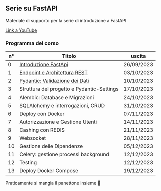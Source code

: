 ## Serie su FastAPI

Materiale di supporto per la serie di introduzione a FastAPI

[Link a YouTube](https://www.youtube.com/@HappyBackending/)

### Programma del corso

| n° | Titolo                                                         | uscita     |
|----|----------------------------------------------------------------|------------|
| 0  | [Introduzione FastApi](https://youtu.be/OvOSOO6PR3k)           | 26/09/2023 |
| 1  | [Endpoint e Architettura REST](https://youtu.be/uXqpSg4ZVv8)   | 03/10/2023 |
| 2  | [Pydantic: Validazione dei Dati](https://youtu.be/d_u6VsYYNkg) | 10/10/2023 |
| 3  | Struttura del progetto e Pydantic-Settings                     | 17/10/2023 |
| 4  | Alembic: Database e Migrazioni                                 | 24/10/2023 |
| 5  | SQLAlchemy e interrogazioni, CRUD                              | 31/10/2023 |
| 6  | Deploy con Docker                                              | 07/11/2023 |
| 7  | Autorizzazione e Gestione Utenti                               | 14/11/2023 |
| 8  | Cashing con REDIS                                              | 21/11/2023 |
| 9  | Websocket                                                      | 28/11/2023 |
| 10 | Gestione delle Dipendenze                                      | 05/12/2023 |
| 11 | Celery: gestione processi background                           | 12/12/2023 |
| 12 | Testing                                                        | 12/12/2023 |
| 13 | Deploy Docker Compose                                          | 19/12/2023 |

Praticamente si mangia il panettone insieme 🎄